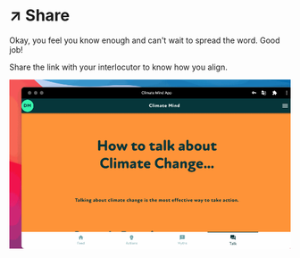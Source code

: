 # ↗ Share

Okay, you feel you know enough and can't wait to spread the word. Good job!

Share the link with your interlocutor to know how you align.&#x20;

![](../../.gitbook/assets/share.gif)
